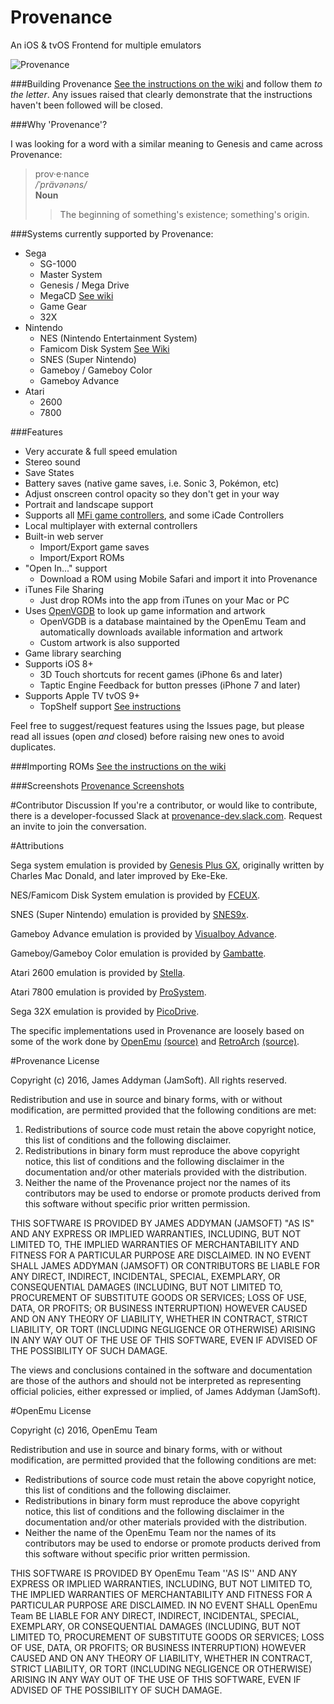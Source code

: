 # Provenance
An iOS & tvOS Frontend for multiple emulators

![Provenance](https://static1.squarespace.com/static/584075871b631b9469f02885/t/584099618419c2cf0b076e78/1480628777026/?format=600w)

###Building Provenance
[See the instructions on the wiki](https://github.com/jasarien/Provenance/wiki/Building-Provenance) and follow them _to the letter_. Any issues raised that clearly demonstrate that the instructions haven't been followed will be closed.

###Why 'Provenance'?

I was looking for a word with a similar meaning to Genesis and came across Provenance:

> prov·e·nance  
> */ˈprävənəns/*  
> **Noun**  
> > The beginning of something's existence; something's origin.

###Systems currently supported by Provenance:

- Sega
    - SG-1000
    - Master System
    - Genesis / Mega Drive
    - MegaCD [See wiki](https://github.com/jasarien/Provenance/wiki/Sega-MegaCD-Instructions)
    - Game Gear
    - 32X
- Nintendo
    - NES (Nintendo Entertainment System)
    - Famicom Disk System [See Wiki](https://github.com/jasarien/Provenance/wiki/Famicom-Disk-System-Instructions)
    - SNES (Super Nintendo)
    - Gameboy / Gameboy Color
    - Gameboy Advance
- Atari
    - 2600
    - 7800

###Features

- Very accurate & full speed emulation
- Stereo sound
- Save States
- Battery saves (native game saves, i.e. Sonic 3, Pokémon, etc)
- Adjust onscreen control opacity so they don't get in your way
- Portrait and landscape support
- Supports all [MFi game controllers](https://mficontrollers.afterpad.com/), and some iCade Controllers
- Local multiplayer with external controllers
- Built-in web server
    - Import/Export game saves
    - Import/Export ROMs
- "Open In..." support
    - Download a ROM using Mobile Safari and import it into Provenance
- iTunes File Sharing
    - Just drop ROMs into the app from iTunes on your Mac or PC
- Uses [OpenVGDB](https://github.com/OpenVGDB/OpenVGDB) to look up game information and artwork
    - OpenVGDB is a database maintained by the OpenEmu Team and automatically downloads available information and artwork
    - Custom artwork is also supported
- Game library searching
- Supports iOS 8+
    - 3D Touch shortcuts for recent games (iPhone 6s and later)
    - Taptic Engine Feedback for button presses (iPhone 7 and later)
- Supports Apple TV tvOS 9+
    - TopShelf support [See instructions](https://github.com/jasarien/Provenance/pull/242)

Feel free to suggest/request features using the Issues page, but please read all issues (open *and* closed) before raising new ones to avoid duplicates.

###Importing ROMs
[See the instructions on the wiki](https://github.com/jasarien/Provenance/wiki/Importing-ROMs)

###Screenshots
[Provenance Screenshots](http://jamesaddyman.com/provenance/screenshots)

#Contributor Discussion
If you're a contributor, or would like to contribute, there is a developer-focussed Slack at [provenance-dev.slack.com](http://provenance-dev.slack.com). Request an invite to join the conversation.

#Attributions

Sega system emulation is provided by [Genesis Plus GX](https://bitbucket.org/eke/genesis-plus-gx/), originally written by Charles Mac Donald, and later improved by Eke-Eke.

NES/Famicom Disk System emulation is provided by [FCEUX](http://www.fceux.com/web/home.html).

SNES (Super Nintendo) emulation is provided by [SNES9x](http://www.snes9x.com).

Gameboy Advance emulation is provided by [Visualboy Advance](http://sourceforge.net/projects/vba/).

Gameboy/Gameboy Color emulation is provided by [Gambatte](http://gambatte.sourceforge.net/).

Atari 2600 emulation is provided by [Stella](http://stella.sourceforge.net/).

Atari 7800 emulation is provided by [ProSystem](http://gstanton.github.io/ProSystem1_3/).

Sega 32X emulation is provided by [PicoDrive](https://github.com/notaz/picodrive).

The specific implementations used in Provenance are loosely based on some of the work done by [OpenEmu](http://openemu.org) [(source)](http://github.com/OpenEmu) and [RetroArch](http://www.libretro.com) [(source)](https://github.com/libretro/RetroArch).

#Provenance License

Copyright (c) 2016, James Addyman (JamSoft). All rights reserved.

Redistribution and use in source and binary forms, with or without modification, are
permitted provided that the following conditions are met:

1. Redistributions of source code must retain the above copyright notice, this list of conditions and the following disclaimer.
2. Redistributions in binary form must reproduce the above copyright notice, this list of conditions and the following disclaimer in the documentation and/or other materials provided with the distribution.
3. Neither the name of the Provenance project nor the names of its contributors may be used to endorse or promote products derived from this software without specific prior written permission.

THIS SOFTWARE IS PROVIDED BY JAMES ADDYMAN (JAMSOFT) "AS IS" AND ANY EXPRESS OR IMPLIED
WARRANTIES, INCLUDING, BUT NOT LIMITED TO, THE IMPLIED WARRANTIES OF MERCHANTABILITY AND
FITNESS FOR A PARTICULAR PURPOSE ARE DISCLAIMED. IN NO EVENT SHALL JAMES ADDYMAN (JAMSOFT) OR
CONTRIBUTORS BE LIABLE FOR ANY DIRECT, INDIRECT, INCIDENTAL, SPECIAL, EXEMPLARY, OR
CONSEQUENTIAL DAMAGES (INCLUDING, BUT NOT LIMITED TO, PROCUREMENT OF SUBSTITUTE GOODS OR
SERVICES; LOSS OF USE, DATA, OR PROFITS; OR BUSINESS INTERRUPTION) HOWEVER CAUSED AND ON
ANY THEORY OF LIABILITY, WHETHER IN CONTRACT, STRICT LIABILITY, OR TORT (INCLUDING
NEGLIGENCE OR OTHERWISE) ARISING IN ANY WAY OUT OF THE USE OF THIS SOFTWARE, EVEN IF
ADVISED OF THE POSSIBILITY OF SUCH DAMAGE.

The views and conclusions contained in the software and documentation are those of the
authors and should not be interpreted as representing official policies, either expressed
or implied, of James Addyman (JamSoft).

#OpenEmu License

Copyright (c) 2016, OpenEmu Team

Redistribution and use in source and binary forms, with or without
modification, are permitted provided that the following conditions are met:

- Redistributions of source code must retain the above copyright notice, this list of conditions and the following disclaimer.
- Redistributions in binary form must reproduce the above copyright notice, this list of conditions and the following disclaimer in the documentation and/or other materials provided with the distribution.
- Neither the name of the OpenEmu Team nor the names of its contributors may be used to endorse or promote products derived from this software without specific prior written permission.

THIS SOFTWARE IS PROVIDED BY OpenEmu Team ''AS IS'' AND ANY
EXPRESS OR IMPLIED WARRANTIES, INCLUDING, BUT NOT LIMITED TO, THE IMPLIED
WARRANTIES OF MERCHANTABILITY AND FITNESS FOR A PARTICULAR PURPOSE ARE
DISCLAIMED. IN NO EVENT SHALL OpenEmu Team BE LIABLE FOR ANY
DIRECT, INDIRECT, INCIDENTAL, SPECIAL, EXEMPLARY, OR CONSEQUENTIAL DAMAGES
(INCLUDING, BUT NOT LIMITED TO, PROCUREMENT OF SUBSTITUTE GOODS OR SERVICES;
LOSS OF USE, DATA, OR PROFITS; OR BUSINESS INTERRUPTION) HOWEVER CAUSED AND
ON ANY THEORY OF LIABILITY, WHETHER IN CONTRACT, STRICT LIABILITY, OR TORT
(INCLUDING NEGLIGENCE OR OTHERWISE) ARISING IN ANY WAY OUT OF THE USE OF THIS
SOFTWARE, EVEN IF ADVISED OF THE POSSIBILITY OF SUCH DAMAGE.

